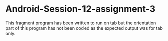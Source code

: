 # Android-Session-12-assignment-3
This fragment program has been written to run on tab but the orientation part of this program has not been coded as the expected output was for tab only.
